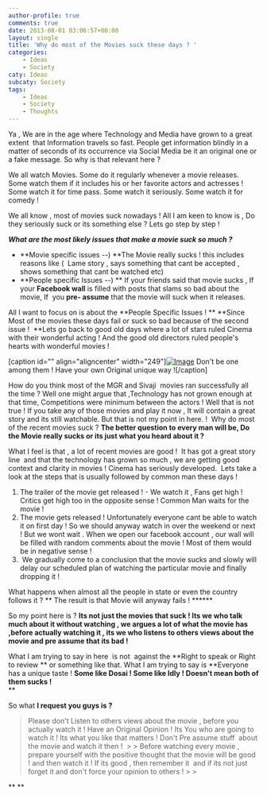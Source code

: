 ```yaml
---
author-profile: true
comments: true
date: 2013-08-01 03:06:57+00:00
layout: single
title: 'Why do most of the Movies suck these days ? '
categories:
    - Ideas
    - Society
caty: Ideas
subcaty: Society
tags:
    - Ideas
    - Society
    - Thoughts
---
```


Ya , We are in the age where Technology and Media have grown to a great extent  that Information travels so fast. People get information blindly in a matter of seconds of its occurrence via Social Media be it an original one or a fake message. So why is that relevant here ? 

We all watch Movies. Some do it regularly whenever a movie releases. Some watch them if it includes his or her favorite actors and actresses ! Some watch it for time pass. Some watch it seriously. Some watch it for comedy ! 

We all know , most of movies suck nowadays ! All I am keen to know is , Do they seriously suck or its something else ? Lets go step by step !

**_What are the most likely issues that make a movie suck so much ?_**

  * **Movie specific issues --) **The Movie really sucks ! this includes reasons like (  Lame story , says something that cant be accepted , shows something that cant be watched etc)
  * **People specific Issues --) ** If your friends said that movie sucks , If your **Facebook wall** is filled with posts that slams so bad about the movie, If  you **pre- assume** that the movie will suck when it releases.

All I want to focus on is about the **People Specific Issues ! ** **Since Most of the movies these days fail or suck so bad because of the second issue !  **Lets go back to good old days where a lot of stars ruled Cinema with their wonderful acting ! And the good old directors ruled people's hearts with wonderful movies !  

[caption id="" align="aligncenter" width="249"][![Image](http://vickyexplored.files.wordpress.com/2013/08/sheep-group.jpg?w=249)](http://vickyexplored.files.wordpress.com/2013/08/sheep-group.jpg) Don't be one among them ! Have your own Original unique way ![/caption]

How do you think most of the MGR and Sivaji  movies ran successfully all the time ? Well one might argue that ,Technology has not grown enough at that time, Competitions were minimum between the actors ! Well that is not true ! If you take any of those movies and play it now , It will contain a great story and its still watchable. But that is not my point in here. !  Why do most of the recent movies suck ? **The better question to every man will be, Do the Movie really sucks or its just what you heard about it ?**

What I feel is that , a lot of recent movies are good !  It has got a great story line  and that the technology has grown so much , we are getting good context and clarity in movies ! Cinema has seriously developed.  Lets take a look at the steps that is usually followed by common man these days !

  1. The trailer of the movie get released ! - We watch it , Fans get high ! Critics get high too in the opposite sense ! Common Man waits for the movie !
  2. The movie gets released ! Unfortunately everyone cant be able to watch it on first day ! So we should anyway watch in over the weekend or next ! But we wont wait . When we open our facebook account , our wall will be filled with random comments about the movie ! Most of them would be in negative sense !
  3.  We gradually come to a conclusion that the movie sucks and slowly will delay our scheduled plan of watching the particular movie and finally dropping it !

What happens when almost all the people in state or even the country follows it ? ** The result is that Movie will anyway fails ! ******

So my point here is ? **Its not just the movies that suck ! Its we who talk much about it without watching , we argues a lot of what the movie has ,before actually watching it , its we who listens to others views about the movie and pre assume that its bad !**

What I am trying to say in here  is not  against the **Right to speak or Right to review ** or something like that. What I am trying to say is **Everyone has a unique taste ! **Some like Dosai ! Some like Idly ! Doesn't mean both of them sucks !**  
**

So what **I request you guys is ?**

<blockquote>Please don't Listen to others views about the movie , before you actually watch it ! Have an Original Opinion ! Its You who are going to watch it ! Its what you like that matters ! Don't Pre assume stuff  about the movie and watch it then ! 
> 
> Before watching every movie , prepare yourself with the positive thought that the movie will be good ! and then watch it ! If its good , then remember it  and if its not just forget it and don't force your opinion to others !
> 
> </blockquote>

** **

 
